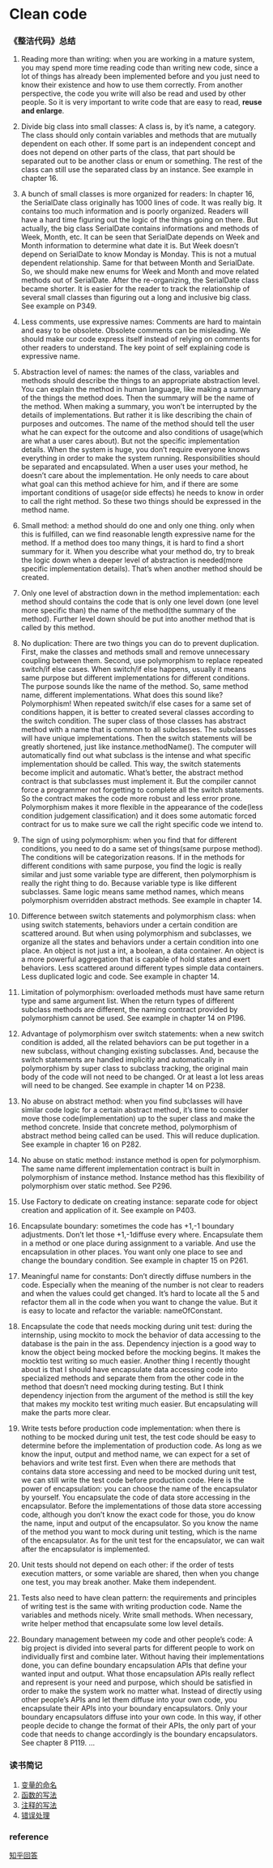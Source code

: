 # Clean code

### 《整洁代码》总结

1. Reading more than writing: when you are working in a mature system, you may spend more time reading code than writing new code, since a lot of things has already been implemented before and you just need to know their existence and how to use them correctly. From another perspective, the code you write will also be read and used by other people. So it is very important to write code that are easy to read, **reuse and enlarge**.

2. Divide big class into small classes: A class is, by it’s name, a category. The class should only contain variables and methods that are mutually dependent on each other. If some part is an independent concept and does not depend on other parts of the class, that part should be separated out to be another class or enum or something. The rest of the class can still use the separated class by an instance. See example in chapter 16.

3. A bunch of small classes is more organized for readers: In chapter 16, the SerialDate class originally has 1000 lines of code. It was really big. It contains too much information and is poorly organized. Readers will have a hard time figuring out the logic of the things going on there. But actually, the big class SerialDate contains informations and methods of Week, Month, etc. It can be seen that SerialDate depends on Week and Month information to determine what date it is. But Week doesn’t depend on SerialDate to know Monday is Monday. This is not a mutual dependent relationship. Same for that between Month and SerialDate. So, we should make new enums for Week and Month and move related methods out of SerialDate. After the re-organizing, the SerialDate class became shorter. It is easier for the reader to track the relationship of several small classes than figuring out a long and inclusive big class. See example on P349.

4. Less comments, use expressive names: Comments are hard to maintain and easy to be obsolete. Obsolete comments can be misleading. We should make our code express itself instead of relying on comments for other readers to understand. The key point of self explaining code is expressive name.

5. Abstraction level of names: the names of the class, variables and methods should describe the things to an appropriate abstraction level. You can explain the method in human language, like making a summary of the things the method does. Then the summary will be the name of the method. When making a summary, you won’t be interrupted by the details of implementations. But rather it is like describing the chain of purposes and outcomes. The name of the method should tell the user what he can expect for the outcome and also conditions of usage(which are what a user cares about). But not the specific implementation details. When the system is huge, you don’t require everyone knows everything in order to make the system running. Responsibilities should be separated and encapsulated. When a user uses your method, he doesn’t care about the implementation. He only needs to care about what goal can this method achieve for him, and if there are some important conditions of usage(or side effects) he needs to know in order to call the right method. So these two things should be expressed in the method name.

6. Small method: a method should do one and only one thing. only when this is fulfilled, can we find reasonable length expressive name for the method. If a method does too many things, it is hard to find a short summary for it. When you describe what your method do, try to break the logic down when a deeper level of abstraction is needed(more specific implementation details). That’s when another method should be created.

7. Only one level of abstraction down in the method implementation: each method should contains the code that is only one level down (one level more specific than) the name of the method(the summary of the method). Further level down should be put into another method that is called by this method.

8. No duplication: There are two things you can do to prevent duplication. First, make the classes and methods small and remove unnecessary coupling between them. Second, use polymorphism to replace repeated switch/if else cases. When switch/if else happens, usually it means same purpose but different implementations for different conditions. The purpose sounds like the name of the method. So, same method name, different implementations. What does this sound like? Polymorphism! When repeated switch/if else cases for a same set of conditions happen, it is better to created several classes according to the switch condition. The super class of those classes has abstract method with a name that is common to all subclasses. The subclasses will have unique implementations. Then the switch statements will be greatly shortened, just like instance.methodName(). The computer will automatically find out what subclass is the intense and what specific implementation should be called. This way, the switch statements become implicit and automatic. What’s better, the abstract method contract is that subclasses must implement it. But the compiler cannot force a programmer not forgetting to complete all the switch statements. So the contract makes the code more robust and less error prone. Polymorphism makes it more flexible in the appearance of the code(less condition judgement classification) and it does some automatic forced contract for us to make sure we call the right specific code we intend to.

9. The sign of using polymorphism: when you find that for different conditions, you need to do a same set of things(same purpose method). The conditions will be categorization reasons. If in the methods for different conditions with same purpose, you find the logic is really similar and just some variable type are different, then polymorphism is really the right thing to do. Because variable type is like different subclasses. Same logic means same method names, which means polymorphism overridden abstract methods. See example in chapter 14.

10. Difference between switch statements and polymorphism class: when using switch statements, behaviors under a certain condition are scattered around. But when using polymorphism and subclasses, we organize all the states and behaviors under a certain condition into one place. An object is not just a int, a boolean, a data container. An object is a more powerful aggregation that is capable of hold states and exert behaviors. Less scattered around different types simple data containers. Less duplicated logic and code. See example in chapter 14.

11. Limitation of polymorphism: overloaded methods must have same return type and same argument list. When the return types of different subclass methods are different, the naming contract provided by polymorphism cannot be used. See example in chapter 14 on P196.

12. Advantage of polymorphism over switch statements: when a new switch condition is added, all the related behaviors can be put together in a new subclass, without changing existing subclasses. And, because the switch statements are handled implicitly and automatically in polymorphism by super class to subclass tracking, the original main body of the code will not need to be changed. Or at least a lot less areas will need to be changed. See example in chapter 14 on P238.

13. No abuse on abstract method: when you find subclasses will have similar code logic for a certain abstract method, it’s time to consider move those code(implementation) up to the super class and make the method concrete. Inside that concrete method, polymorphism of abstract method being called can be used. This will reduce duplication. See example in chapter 16 on P282.

14. No abuse on static method: instance method is open for polymorphism. The same name different implementation contract is built in polymorphism of instance method. Instance method has this flexibility of polymorphism over static method. See P296.

15. Use Factory to dedicate on creating instance: separate code for object creation and application of it. See example on P403.

16. Encapsulate boundary: sometimes the code has +1,-1 boundary adjustments. Don’t let those +1,-1diffuse every where. Encapsulate them in a method or one place during assignment to a variable. And use the encapsulation in other places. You want only one place to see and change the boundary condition. See example in chapter 15 on P261.

17. Meaningful name for constants: Don’t directly diffuse numbers in the code. Especially when the meaning of the number is not clear to readers and when the values could get changed. It’s hard to locate all the 5 and refactor them all in the code when you  want to change the value. But it is easy to locate and refactor the variable: nameOfConstant.

18. Encapsulate the code that needs mocking during unit test: during the internship, using mockito to mock the behavior of data accessing to the database is the pain in the ass. Dependency injection is a good way to know the object being mocked before the mocking begins. It makes the mocktio test writing so much easier. Another thing I recently thought about is that I should have encapsulate data accessing code into specialized methods and separate them from the other code in the method that doesn’t need mocking during testing. But I think dependency injection from the argument of the method is still the key that makes my mockito test writing much easier. But encapsulating will make the parts more clear.

19. Write tests before production code implementation: when there is nothing to be mocked during unit test, the test code should be easy to determine before the implementation of production code. As long as we know the input, output and method name, we can expect for a set of behaviors and write test first. Even when there are methods that contains data store accessing and need to be mocked during unit test, we can still write the test code before production code. Here is the power of encapsulation: you can choose the name of the encapsulator by yourself. You encapsulate the code of data store accessing in the encapsulator. Before the implementations of those data store accessing code, although you don’t know the exact code for those, you do know the name, input and output of the encapsulator. So you know the name of the method you want to mock during unit testing, which is the name of the encapsulator. As for the unit test for the encapsulator, we can wait after the encapsulator is implemented.

20. Unit tests should not depend on each other: if the order of tests execution matters, or some variable are shared, then when you change one test, you may break another. Make them independent.

21. Tests also need to have clean pattern: the requirements and principles of writing test is the same with writing production code. Name the variables and methods nicely. Write small methods. When necessary, write helper method that encapsulate some low level details.

22. Boundary management between my code and other people’s code: A big project is divided into several parts for different people to work on individually first and combine later. Without having their implementations done, you can define boundary encapsulation APIs that define your wanted input and output. What those encapsulation APIs really reflect and represent is your need and purpose, which should be satisfied in order to make the system work no matter what. Instead of directly using other people’s APIs and let them diffuse into your own code, you encapsulate their APIs into your boundary encapsulators. Only your boundary encapsulators diffuse into your own code. In this way, if other people decide to change the format of their APIs, the only part of your code that needs to change accordingly is the boundary encapsulators. See chapter 8 P119.
...

### 读书简记

1. [变量的命名](https://github.com/zhaotianxiang/code-standards/blob/master/name.md)
2. [函数的写法](https://github.com/zhaotianxiang/code-standards/blob/master/function.md)
3. [注释的写法](https://github.com/zhaotianxiang/code-standards/blob/master/comments.md)
4. [错误处理](https://github.com/zhaotianxiang/code-standards/blob/master/error.md)

### reference
[知乎回答](https://www.zhihu.com/question/27603872)
